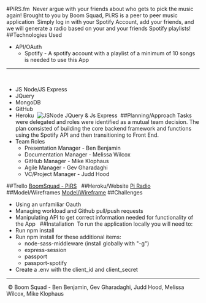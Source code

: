 #PiRS.fm
​
Never argue with your friends about who gets to pick the music again! Brought to you by Boom Squad, Pi.RS is a peer to peer music application
​
Simply log in with your Spotify Account, add your friends, and we will generate a radio based on your and your friends Spotify playlists!
​
​
##Technologies Used
* API/OAuth 
    * Spotify - A spotify account with a playlist of a minimum of 10 songs is needed to use this App
​
_________________________
​
* JS Node/JS Express 
* JQuery
* MongoDB
* GitHub
* Heroku
​
![JSNode JQuery & Js Express](https://i.imgur.com/W7UeOHv.png) 
​
##Planning/Approach
Tasks were delegated and roles were identified as a mutual team decision. The plan consisted of building the core backend framework and functions using the Spotify API and then transitioning to Front End.
​
* Team Roles
    * Presentation Manager - Ben Benjamin
    * Documentation Manager - Melissa Wilcox
    * GitHub Manager - Mike Klophaus
    * Agile Manager - Gev Gharadaghi
    * VC/Project Manager - Judd Hood
 
##Trello
[BoomSquad - PiRS](https://trello.com/b/MC17o7Zr/pi-rs)
​
​
##Heroku/Website
[Pi Radio](www.pirs.fm)
​
##Model/Wireframes
[Model/Wireframe](http://rydr79.axshare.com/#p=login)
​
##Challenges
* Using an unfamiliar Oauth
* Managing workload and Github pull/push requests
* Manipulating API to get correct information needed for functionality of the App
​
​
##Installation
​
To run the application locally you will need to:
​
* Run npm install
* Run npm install for these additional items:
    * node-sass-middleware (install globally with "-g")
    * express-session
    * passport
    * passport-spotify
* Create a .env with the client_id and client_secret
​
​
​
​
​
​
​
​
___
​
© Boom Squad - Ben Benjamin, Gev Gharadaghi, Judd Hood, Melissa Wilcox, Mike Klophaus
